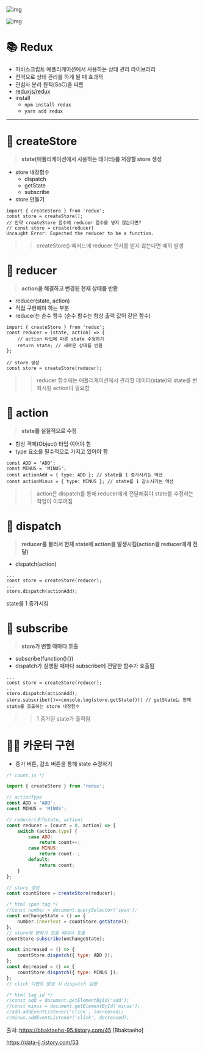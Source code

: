 ![img](https://blog.kakaocdn.net/dn/cP2uAs/btqEsC1w2JK/OId33UPXr9sknzdWE1UjN1/img.png)

![img](https://blog.kakaocdn.net/dn/kycbq/btqErKFZGAS/cBYlSZkiEhfl7NiD9igNU0/img.png)



# **📚 Redux**

- 자바스크립트 애플리케이션에서 사용하는 상태 관리 라이브러리
- 전역으로 상태 관리를 하게 될 때 효과적
- 관심사 분리 원칙(SoC)을 따름
- [reduxjs/redux](https://github.com/reduxjs/redux)
- install
  - `npm install redux`
  - `yarn add redux`

------

# **📗 createStore**

> **state(애플리케이션에서 사용하는 데이터)를 저장할 store 생성**

- store 내장함수
  - dispatch
  - getState
  - subscribe
- store 만들기

```
import { createStore } from 'redux';
const store = createStore();
// 만약 createStore 함수에 reducer 함수를 넣지 않는다면?
// const store = create(reducer)
Uncaught Error: Expected the reducer to be a function.
```

> > createStore() 메서드에 reducer 인자를 받지 않는다면 예외 발생

# **📕 reducer**

> **action을 해결하고 변경된 현재 상태를 반환**

- reducer(state, action)
- 직접 구현해야 하는 부분
- reducer는 순수 함수 (순수 함수는 항상 출력 값이 같은 함수)

```
import { createStore } from 'redux';
const reducer = (state, action) => {
    // action 타입에 따른 state 수정하기
    return state; // 새로운 상태를 반환
};

// store 생성
const store = createStore(reducer);
```

> > reducer 함수에는 애플리케이션에서 관리할 데이터(state)와 state를 변화시킬 action이 필요함

# **📙 action**

> **state를 실질적으로 수정**

- 항상 객체(Object) 타입 이어야 함
- type 요소를 필수적으로 가지고 있어야 함

```
const ADD = 'ADD';
const MINUS = 'MINUS';
const actionAdd = { type: ADD }; // state를 1 증가시키는 액션
const actionMinus = { type: MINUS }; // state를 1 감소시키는 액션
```

> > action은 dispatch를 통해 reducer에게 전달해줘야 state를 수정하는 작업이 이루어짐

# **📘 dispatch**

> **reducer를 불러서 현재 state에 action을 발생시킴(action을 reducer에게 전달)**

- dispatch(action)

```
...
const store = createStore(reducer);
...
store.dispatch(actionAdd);
```

state를 1 증가시킴

# **📒 subscribe**

> **store가 변할 때마다 호출**

- subscribe(function(){})
- dispatch가 실행될 때마다 subscribe에 전달한 함수가 호출됨

```
...
const store = createStore(reducer);
...
store.dispatch(actionAdd);
store.subscribe(()=>console.log(store.getState())) // getState는 현재 state를 호출하는 store 내장함수
```

> > 1 증가된 state가 출력됨

# **👨‍💻 카운터 구현**

- 증가 버튼, 감소 버튼을 통해 state 수정하기

```js
/* count.js */

import { createStore } from 'redux';

// actionType
const ADD = 'ADD';
const MINUS = 'MINUS';

// reducer(초기state, action)
const reducer = (count = 0, action) => {
    switch (action.type) {
        case ADD:
            return count++;
        case MINUS:
            return count--;
        default:
            return count;
    }
};

// store 생성
const countStore = createStore(reducer);

/* html span tag */
//const number = document.querySelector('span');
const onChangeState = () => {
    number.innerText = countStore.getState();
};
// store에 변화가 있을 때마다 호출
countStore.subscribe(onChangeState);

const increased = () => {
    countStore.dispatch({ type: ADD });
};
const decreased = () => {
    countStore.dispatch({ type: MINUS });
};
// click 이벤트 발생 시 dispatch 실행

/* html tag id */
//const add = document.getElementById('add');
//const minus = document.getElementById('minus');
//add.addEventListener('click', increased);
//minus.addEventListener('click', decreased);
```



출처: https://bbaktaeho-95.tistory.com/45 [Bbaktaeho]







https://data-jj.tistory.com/53